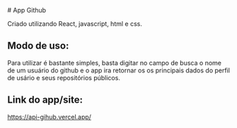 
 # App Github

Criado utilizando React, javascript, html e css.

## Modo de uso:

Para utilizar é bastante simples, basta digitar no campo de busca o nome de um usuário do github e o app ira retornar os os principais dados do perfil de usário e seus repositórios públicos.

## Link do app/site:

https://api-gihub.vercel.app/

